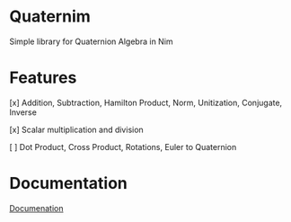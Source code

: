 # Quaternim

Simple library for Quaternion Algebra in Nim

# Features

[x] Addition, Subtraction, Hamilton Product, Norm, Unitization, Conjugate, Inverse

[x] Scalar multiplication and division

[ ] Dot Product, Cross Product, Rotations, Euler to Quaternion

# Documentation

[Documenation](https://ncravino.github.io/quarternim/quaternim.html)


